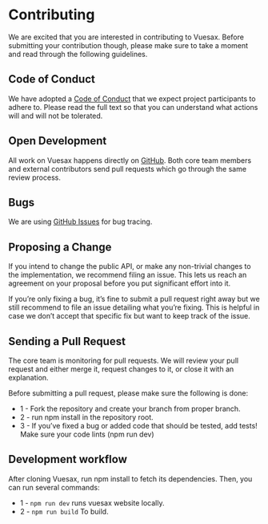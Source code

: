 # Contributing

<box header>

We are excited that you are interested in contributing to Vuesax. Before submitting your contribution though, please make sure to take a moment and read through the following guidelines.

</box>

<box>

## Code of Conduct

We have adopted a [Code of Conduct](https://github.com/lusaxweb/vuesax/blob/master/CODE_OF_CONDUCT.md) that we expect project participants to adhere to. Please read the full text so that you can understand what actions will and will not be tolerated.

</box>

<box>

## Open Development

All work on Vuesax happens directly on [GitHub](https://github.com/lusaxweb/vuesax/issues). Both core team members and external contributors send pull requests which go through the same review process.

</box>

<box>

## Bugs

We are using [GitHub Issues](https://github.com/lusaxweb/vuesax/issues) for bug tracing.

</box>

<box>

## Proposing a Change

If you intend to change the public API, or make any non-trivial changes to the implementation, we recommend filing an issue. This lets us reach an agreement on your proposal before you put significant effort into it.

If you’re only fixing a bug, it’s fine to submit a pull request right away but we still recommend to file an issue detailing what you’re fixing. This is helpful in case we don’t accept that specific fix but want to keep track of the issue.

</box>

<box>

## Sending a Pull Request

The core team is monitoring for pull requests. We will review your pull request and either merge it, request changes to it, or close it with an explanation.

Before submitting a pull request, please make sure the following is done:

- 1 - Fork the repository and create your branch from proper branch.
- 2 - run npm install in the repository root.
- 3 - If you’ve fixed a bug or added code that should be tested, add tests!
Make sure your code lints (npm run dev)

</box>

<box>

## Development workflow

After cloning Vuesax, run npm install to fetch its dependencies. Then, you can run several commands:

- 1 - `npm run dev` runs vuesax website locally.
- 2 - `npm run build` To build.

</box>
